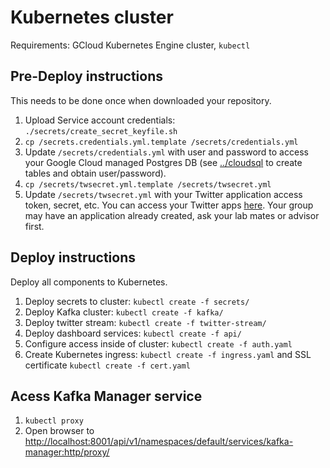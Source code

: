 # Kubernetes cluster

Requirements: GCloud Kubernetes Engine cluster, `kubectl`

## Pre-Deploy instructions 

This needs to be done once when downloaded your repository.

1. Upload Service account credentials: `./secrets/create_secret_keyfile.sh`
2. `cp /secrets.credentials.yml.template /secrets/credentials.yml`
3. Update `/secrets/credentials.yml` with user and password to access your Google Cloud managed Postgres DB (see [../cloudsql](../cloudsql) to create tables and obtain user/password).
4. `cp /secrets/twsecret.yml.template /secrets/twsecret.yml`
5. Update `/secrets/twsecret.yml` with your Twitter application access token, secret, etc. You can access your Twitter apps [here](https://developer.twitter.com/en/apps). Your group may have an application already created, ask your lab mates or advisor first. 


## Deploy instructions
Deploy all components to Kubernetes.

1. Deploy secrets to cluster: `kubectl create -f secrets/`
2. Deploy Kafka cluster: `kubectl create -f kafka/`
3. Deploy twitter stream:  `kubectl create -f twitter-stream/`
4. Deploy dashboard services: `kubectl create -f api/`
5. Configure access inside of cluster: `kubectl create -f auth.yaml`
6. Create Kubernetes ingress: `kubectl create -f ingress.yaml` and SSL certificate `kubectl create -f cert.yaml`

## Acess Kafka Manager service

1. `kubectl proxy`
2. Open browser to [http://localhost:8001/api/v1/namespaces/default/services/kafka-manager:http/proxy/](http://localhost:8001/api/v1/namespaces/default/services/kafka-manager:http/proxy/)
